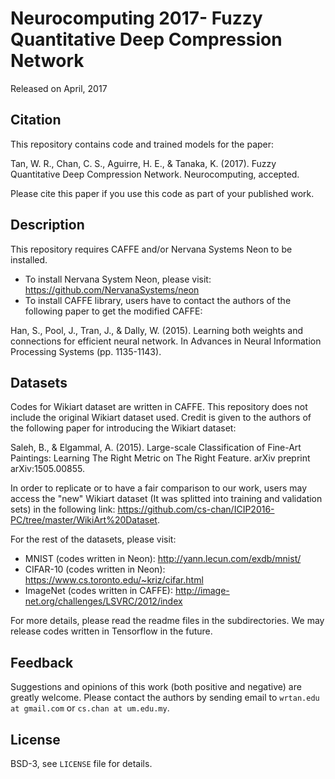 # Neurocomputing 2017- Fuzzy Quantitative Deep Compression Network

Released on April, 2017

## Citation

This repository contains code and trained models for the paper: 

Tan, W. R., Chan, C. S., Aguirre, H. E., & Tanaka, K. (2017). 
Fuzzy Quantitative Deep Compression Network. 
Neurocomputing, accepted.

Please cite this paper if you use this code as part of your published work. 

## Description

This repository requires CAFFE and/or Nervana Systems Neon to be installed.
- To install Nervana System Neon, please visit: https://github.com/NervanaSystems/neon
- To install CAFFE library, users have to contact the authors of the following paper to get the modified CAFFE:

Han, S., Pool, J., Tran, J., & Dally, W. (2015). Learning both weights and connections for efficient neural network. In Advances in Neural Information Processing Systems (pp. 1135-1143).

## Datasets
Codes for Wikiart dataset are written in CAFFE.
This repository does not include the original Wikiart dataset used. 
Credit is given to the authors of the following paper for introducing the Wikiart dataset:

Saleh, B., & Elgammal, A. (2015). Large-scale Classification of Fine-Art Paintings: 
Learning The Right Metric on The Right Feature. arXiv preprint arXiv:1505.00855.

In order to replicate or to have a fair comparison to our work, users may access the "new" Wikiart dataset (It was splitted into training and validation sets) in the following link: https://github.com/cs-chan/ICIP2016-PC/tree/master/WikiArt%20Dataset.

For the rest of the datasets, please visit:
- MNIST (codes written in Neon): http://yann.lecun.com/exdb/mnist/
- CIFAR-10 (codes written in Neon): https://www.cs.toronto.edu/~kriz/cifar.html
- ImageNet (codes written in CAFFE): http://image-net.org/challenges/LSVRC/2012/index

For more details, please read the readme files in the subdirectories.
We may release codes written in Tensorflow in the future. 

## Feedback
Suggestions and opinions of this work (both positive and negative) are greatly welcome. Please contact the authors by sending email to
`wrtan.edu at gmail.com` or `cs.chan at um.edu.my`.

## License
BSD-3, see `LICENSE` file for details.
